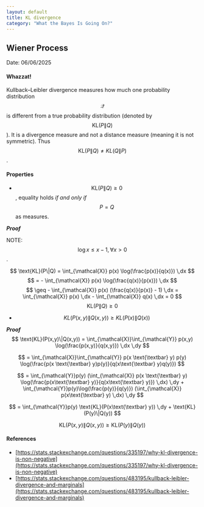 ```yaml
---
layout: default
title: KL divergence
category: "What the Bayes Is Going On?"
---
```

## Wiener Process

Date: 06/06/2025

#### Whazzat!

Kullback–Leibler divergence measures how much one probability distribution $$ \mathcal{Q} $$ is different from a true probability distribution (denoted by $$  \text{KL}(P\|Q) $$). It is a divergence measure and not a distance measure (meaning it is not symmetric). Thus $$  \text{KL}(P\|Q) ≠ KL(Q\|P) $$. 

#### Properties

- $$  \text{KL}(P\|Q) \geq 0 $$, equality holds *if and only if* $$ P = Q $$ as measures.

***Proof***

NOTE: $$ \log x \leq x - 1, \forall x \gt 0 $$. 

$$ \text{KL}(P\|Q) =  \int_{\mathcal{X}} p(x) \log(\frac{p(x)}{q(x)}) \,dx  $$
$$ = -  \int_{\mathcal{X}} p(x) \log(\frac{q(x)}{p(x)}) \,dx  $$
$$ \geq -   \int_{\mathcal{X}} p(x) (\frac{q(x)}{p(x)} - 1) \,dx = \int_{\mathcal{X}} p(x) \,dx - \int_{\mathcal{X}} q(x) \,dx = 0 $$
$$ \text{KL}(P\|Q) \geq 0 $$

- $$ KL(P(x,y)\|Q(x,y)) \geq KL(P(x)\|Q(x)) $$

***Proof***
$$ \text{KL}(P(x,y)\|Q(x,y)) = \int_{\mathcal{X}}\int_{\mathcal{Y}} p(x,y) \log(\frac{p(x,y)}{q(x,y)}) \,dx \,dy $$

$$ = \int_{\mathcal{X}}\int_{\mathcal{Y}} p(x \text{\textbar}  y) p(y) \log(\frac{p(x \text{\textbar} y)p(y)}{q(x\text{\textbar} y)q(y)}) $$

$$ = \int_{\mathcal{Y}}p(y) (\int_{\mathcal{X}} p(x \text{\textbar} y) \log(\frac{p(x\text{\textbar} y)}{q(x\text{\textbar} y)}) \,dx) \,dy  + \int_{\mathcal{Y}}p(y)\log(\frac{p(y)}{q(y)}) (\int_{\mathcal{X}} p(x\text{\textbar} y) \,dx) \,dy $$

$$ = \int_{\mathcal{Y}}p(y) \text{KL}(P(x\text{\textbar} y)) \,dy + \text{KL}(P(y)\|Q(y)) $$


$$ \text{KL}(P(x,y)\|Q(x,y)) \geq \text{KL}(P(y)\|Q(y)) $$


#### References
- [https://stats.stackexchange.com/questions/335197/why-kl-divergence-is-non-negative](https://stats.stackexchange.com/questions/335197/why-kl-divergence-is-non-negative)
- [https://stats.stackexchange.com/questions/483195/kullback-leibler-divergence-and-marginals](https://stats.stackexchange.com/questions/483195/kullback-leibler-divergence-and-marginals)